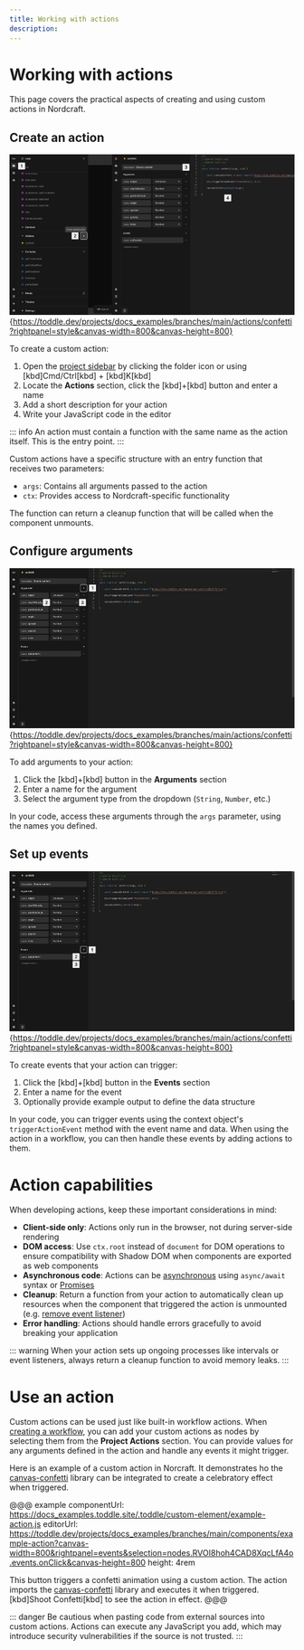 ```yaml
---
title: Working with actions
description:
---
```


# Working with actions
This page covers the practical aspects of creating and using custom actions in Nordcraft.

## Create an action

![Create an action|16/9](create-an-action.webp){https://toddle.dev/projects/docs_examples/branches/main/actions/confetti?rightpanel=style&canvas-width=800&canvas-height=800}

To create a custom action:
1. Open the [project sidebar](/the-editor/project-sidebar) by clicking the folder icon or using [kbd]Cmd/Ctrl[kbd] + [kbd]K[kbd]
2. Locate the **Actions** section, click the [kbd]+[kbd] button and enter a name
3. Add a short description for your action
4. Write your JavaScript code in the editor

::: info
An action must contain a function with the same name as the action itself. This is the entry point.
:::

Custom actions have a specific structure with an entry function that receives two parameters:
- `args`: Contains all arguments passed to the action
- `ctx`: Provides access to Nordcraft-specific functionality

The function can return a cleanup function that will be called when the component unmounts.

## Configure arguments

![Configure arguments|16/9](configure-arguments.webp){https://toddle.dev/projects/docs_examples/branches/main/actions/confetti?rightpanel=style&canvas-width=800&canvas-height=800}

To add arguments to your action:
1. Click the [kbd]+[kbd] button in the **Arguments** section
2. Enter a name for the argument
3. Select the argument type from the dropdown (`String`, `Number`, etc.)

In your code, access these arguments through the `args` parameter, using the names you defined.

## Set up events

![Set up events|16/9](set-up-events.webp){https://toddle.dev/projects/docs_examples/branches/main/actions/confetti?rightpanel=style&canvas-width=800&canvas-height=800}

To create events that your action can trigger:
1. Click the [kbd]+[kbd] button in the **Events** section
2. Enter a name for the event
3. Optionally provide example output to define the data structure

In your code, you can trigger events using the context object's `triggerActionEvent` method with the event name and data. When using the action in a workflow, you can then handle these events by adding actions to them.

# Action capabilities
When developing actions, keep these important considerations in mind:
- **Client-side only**: Actions only run in the browser, not during server-side rendering
- **DOM access**: Use `ctx.root` instead of `document` for DOM operations to ensure compatibility with Shadow DOM when components are exported as web components
- **Asynchronous code**: Actions can be [asynchronous](https://developer.mozilla.org/en-US/docs/Web/JavaScript/Reference/Statements/async_function) using `async/await` syntax or [Promises](https://developer.mozilla.org/en-US/docs/Web/JavaScript/Reference/Global_Objects/Promise)
- **Cleanup**: Return a function from your action to automatically clean up resources when the component that triggered the action is unmounted (e.g. [remove event listener](https://developer.mozilla.org/en-US/docs/Web/API/EventTarget/removeEventListener))
- **Error handling**: Actions should handle errors gracefully to avoid breaking your application

::: warning
When your action sets up ongoing processes like intervals or event listeners, always return a cleanup function to avoid memory leaks.
:::

# Use an action
Custom actions can be used just like built-in workflow actions. When [creating a workflow](/workflows/working-with-workflows), you can add your custom actions as nodes by selecting them from the **Project Actions** section. You can provide values for any arguments defined in the action and handle any events it might trigger.

Here is an example of a custom action in Norcraft. It demonstrates ho the [canvas-confetti](https://github.com/catdad/canvas-confetti) library can be integrated to create a celebratory effect when triggered.

@@@ example
componentUrl: https://docs_examples.toddle.site/.toddle/custom-element/example-action.js
editorUrl: https://toddle.dev/projects/docs_examples/branches/main/components/example-action?canvas-width=800&rightpanel=events&selection=nodes.RVOI8hoh4CAD8XqcLfA4o.events.onClick&canvas-height=800
height: 4rem

This button triggers a confetti animation using a custom action. The action imports the [canvas-confetti](https://github.com/catdad/canvas-confetti) library and executes it when triggered. [kbd]Shoot Confetti[kbd] to see the action in effect.
@@@

::: danger
Be cautious when pasting code from external sources into custom actions. Actions can execute any JavaScript you add, which may introduce security vulnerabilities if the source is not trusted.
:::